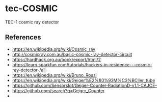 # tec-COSMIC
TEC-1 cosmic ray detector



## References

- https://en.wikipedia.org/wiki/Cosmic_ray
- http://cosmicray.com.au/basic-cosmic-ray-detector-circuit
- https://hardhack.org.au/book/export/html/2
- https://learn.sparkfun.com/tutorials/hackers-in-residence---cosmic-ray-detector-/all
- https://en.wikipedia.org/wiki/Bruno_Rossi
- https://en.wikipedia.org/wiki/Geiger%E2%80%93M%C3%BCller_tube
- https://github.com/SensorsIot/Geiger-Counter-RadiationD-v1.1-CAJOE-
- https://github.com/search?q=Geiger_Counter
- 


